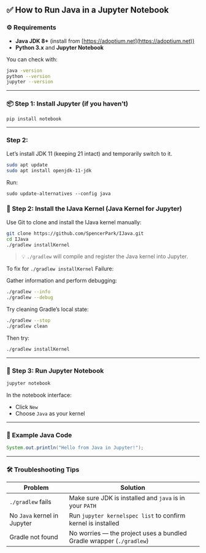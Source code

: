 ## ✅ How to Run Java in a Jupyter Notebook

### ⚙️ Requirements
- **Java JDK 8+** (install from [https://adoptium.net](https://adoptium.net))
- **Python 3.x** and **Jupyter Notebook**

You can check with:
```bash
java -version
python --version
jupyter --version
```

---

### 📦 Step 1: Install Jupyter (if you haven’t)
```bash
pip install notebook
```

---

### Step 2:

Let’s install JDK 11 (keeping 21 intact) and temporarily switch to it.

```bash
sudo apt update
sudo apt install openjdk-11-jdk
```

Run:

```
sudo update-alternatives --config java
```


### 🧠 Step 2: Install the IJava Kernel (Java Kernel for Jupyter)

Use Git to clone and install the IJava kernel manually:

```bash
git clone https://github.com/SpencerPark/IJava.git
cd IJava
./gradlew installKernel
```

> 💡 `./gradlew` will compile and register the Java kernel into Jupyter.

To fix for `./gradlew installKernel` Failure:

Gather information and perform debugging:

```bash
./gradlew --info
./gradlew --debug
```

Try cleaning Gradle’s local state:

```bash
./gradlew --stop
./gradlew clean
```

Then try:

```bash
./gradlew installKernel
```
---

### 🚀 Step 3: Run Jupyter Notebook
```bash
jupyter notebook
```

In the notebook interface:
- Click `New`
- Choose `Java` as your kernel

---

### 🧪 Example Java Code
```java
System.out.println("Hello from Java in Jupyter!");
```

---

### 🛠️ Troubleshooting Tips

| Problem | Solution |
|--------|----------|
| `./gradlew` fails | Make sure JDK is installed and `java` is in your `PATH` |
| No `Java` kernel in Jupyter | Run `jupyter kernelspec list` to confirm kernel is installed |
| Gradle not found | No worries — the project uses a bundled Gradle wrapper (`./gradlew`) |